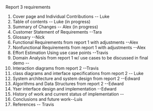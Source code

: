 Report 3 requirements
1. Cover page and Individual Contributions -- Luke
2. Table of contents -- Luke (in progress)
3. Summary of Changes  -- Alex (in progress)
4. Customer Statement of Requirements --Tara
5. Glossary --Nick  
6. Functional Requirements from report 1 with adjustments --Alex
7. Nonfunctional Requirements from report 1 with adjustments --Alex
8. Effort Estimation Using use case points  --Travis
9. Domain Analysis from report 1 w/ use cases to be discussed in final demo --
10. Interaction diagrams from report 2 --Travis
11. class diagrams and interface specifications from report 2 -- Luke
12. System architecture and system design from report 2 --Edward
13. Algorithms and Data Structures from report 2 --Edward
14. Yser interface design and implementation --Edward
15. History of work and current status of implementation --
16. Conclusions and future work--Luis
17. References -- Travis
